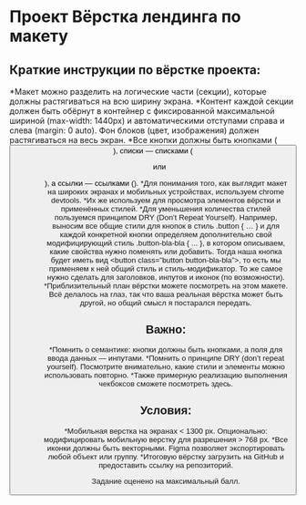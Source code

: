 Проект    Вёрстка лендинга по макету
=====================================


Краткие инструкции по вёрстке проекта: 
----------------------------------------

*Макет можно разделить на логические части (секции), которые должны растягиваться на всю ширину экрана.
*Контент каждой секции должен быть обёрнут в контейнер с фиксированной максимальной шириной (max-width: 1440px) и автоматическими отступами справа и слева (margin: 0 auto). Фон блоков (цвет, изображения) должен растягиваться на весь экран.
*Все кнопки должны быть кнопками (<button>), списки — списками (<ul> или <ol>), а ссылки — ссылками (<a>).
*Для понимания того, как выглядит макет на широких экранах и мобильных устройствах, используем chrome devtools. 
*Их же используем для просмотра элементов вёрстки и применённых стилей.
*Для уменьшения количества стилей пользуемся принципом DRY (Don’t Repeat Yourself). Например, выносим все общие стили для кнопок в стиль .button { … } и для каждой конкретной кнопки определяем дополнительно свой модифицирующий стиль .button-bla-bla { ... }, в котором описываем, какие свойства нужно поменять или добавить. Тогда наша кнопка будет иметь вид <button class=”button button-bla-bla”>, то есть мы применяем к ней общий стиль и стиль-модификатор. То же самое нужно сделать для заголовков, инпутов и иконок (по возможности).
*Приблизительный план вёрстки можете посмотреть на этом макете. Всё делалось на глаз, так что ваша реальная вёрстка может быть другой, но общий смысл я постарался передать. 

Важно:
--------
*Помнить о семантике: кнопки должны быть кнопками, а поля для ввода данных — инпутами.
*Помнить о принципе DRY (don’t repeat yourself). Посмотрите внимательно, какие стили и элементы можно использовать повторно.
*Также примерную реализацию выполнения чекбоксов сможете посмотреть здесь.

Условия:
--------
*Мобильная верстка на экранах < 1300 px. Опционально: модифицировать мобильную верстку для разрешения > 768 px.
*Все иконки должны быть векторными. Figma позволяет экспортировать любой объект или группу.
*Итоговую вёрстку загрузить на GitHub и предоставить ссылку на репозиторий.


 Задание оценено на максимальный балл. 
